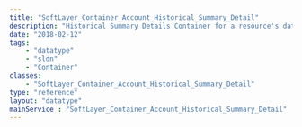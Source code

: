 ```yaml
---
title: "SoftLayer_Container_Account_Historical_Summary_Detail"
description: "Historical Summary Details Container for a resource's data "
date: "2018-02-12"
tags:
    - "datatype"
    - "sldn"
    - "Container"
classes:
    - "SoftLayer_Container_Account_Historical_Summary_Detail"
type: "reference"
layout: "datatype"
mainService : "SoftLayer_Container_Account_Historical_Summary_Detail"
---
```

